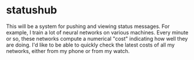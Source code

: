 # statushub

This will be a system for pushing and viewing status messages. For example, I train a lot of neural networks on various machines. Every minute or so, these networks compute a numerical "cost" indicating how well they are doing. I'd like to be able to quickly check the latest costs of all my networks, either from my phone or from my watch.
